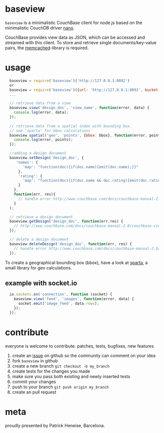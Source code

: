 # baseview

`baseview` is a minimalistic CouchBase client for node.js based on the minimalistic CouchDB driver [nano][1].

CouchBase provides view data as JSON, which can be accessed and streamed with this client. To store and retrieve single documents/key-value pairs, the [memcached][2]-library is required.

# usage
``` js
  baseview = require('baseview')('http://127.0.0.1:8092')
  or
  baseview = require('baseview')({url: 'http://127.0.0.1:8092', bucket: 'my_bucket'})
  ...

  // retrieve data from a view
  baseview.view('design_doc', 'view_name', function(error, data) {
    console.log(error, data);
  });
  
  // retrieve data from a spatial index with bounding box.
  // see 'sparta' for bbox calculations
  baseview.spatial('geo', 'points', {bbox: bbox}, function(error, points) {
    console.log(error, points);
  });

  //adding a design document
  baseview.setDesign('design_doc', {
     'names': {
        'map': "function(doc){if(doc.name){emit(doc.name);}}"
      },
      'rating': {
        'map': "function(doc){if(doc.name && doc.rating){emit(doc.rating);}}"
      }
    },
    function(err, res){
      // handle error http://www.couchbase.com/docs/couchbase-manual-2.0/couchbase-views-designdoc-api-storing.html
    }
  );

  // retrieve a design document
  baseview.getDesign('design_doc', function(err,res) {
    // http://www.couchbase.com/docs/couchbase-manual-2.0/couchbase-views-designdoc-api-retrieving.html
  });

  // delete a design document
  baseview.deleteDesign('design_doc', function(err, res) {
    // handle error http://www.couchbase.com/docs/couchbase-manual-2.0/couchbase-views-designdoc-api-deleting.html
  });
```

To create a geographical bounding box (bbox), have a look at [sparta](https://github.com/PatrickHeneise/sparta), a small library for geo calculations.

## example with socket.io
````js
  io.sockets.on('connection', function (socket) {
    baseview.view('feed', 'images', function(error, data) {
      socket.emit('image_feed', data.rows);
    });
  });
````


# contribute

everyone is welcome to contribute. patches, tests, bugfixes, new features

1. create an [issue][3] on github so the community can comment on your idea
2. fork `baseview` in github
3. create a new branch `git checkout -b my_branch`
4. create tests for the changes you made
5. make sure you pass both existing and newly inserted tests
6. commit your changes
7. push to your branch `git push origin my_branch`
8. create an pull request

# meta

proudly presented by Patrick Heneise, Barcelona.

[1]: https://github.com/dscape/nano
[2]: https://github.com/elbart/node-memcache
[3]: http://github.com/PatrickHeneise/baseview/issues